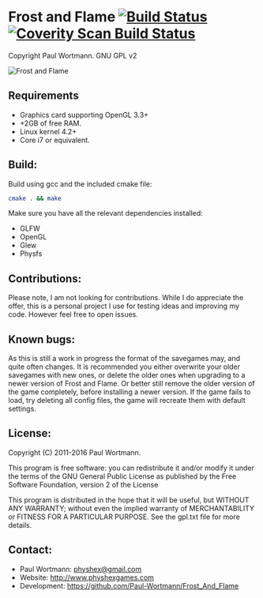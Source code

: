 # Frost and Flame      [![Build Status](https://travis-ci.org/Paul-Wortmann/Frost_and_Flame.svg?branch=master)](https://travis-ci.org/Paul-Wortmann/Frost_and_Flame)    [![Coverity Scan Build Status](https://scan.coverity.com/projects/paul-wortmann-frost_and_flame)](https://img.shields.io/coverity/scan/14287.svg)

Copyright Paul Wortmann. GNU GPL v2

![Frost and Flame](http://www.weebly.com/uploads/5/9/6/4/596446/76313.png?399)

## Requirements

- Graphics card supporting OpenGL 3.3+
- +2GB of free RAM.
- Linux kernel 4.2+
- Core i7 or equivalent.

## Build:

Build using gcc and the included cmake file:
```sh
cmake . && make
```

Make sure you have all the relevant dependencies installed:
- GLFW
- OpenGL
- Glew
- Physfs

## Contributions:

Please note, I am not looking for contributions.
While I do appreciate the offer, this is a personal project I use for testing ideas and improving my code.
However feel free to open issues.

## Known bugs:

As this is still a work in progress the format of the savegames may, and quite often changes.
It is recommended you either overwrite your older savegames with new ones, or delete the older ones when upgrading to a newer version of Frost and Flame.
Or better still remove the older version of the game completely, before installing a newer version.
If the game fails to load, try deleting all config files, the game will recreate them with default settings.

## License:

Copyright (C) 2011-2016 Paul Wortmann.

This program is free software: you can redistribute it and/or modify it under
the terms of the GNU General Public License as published by the Free Software
Foundation, version 2 of the License

This program is distributed in the hope that it will be useful, but WITHOUT ANY
WARRANTY; without even the implied warranty of MERCHANTABILITY or FITNESS FOR A
PARTICULAR PURPOSE.  See the gpl.txt file for more details. 

## Contact:

- Paul Wortmann: physhex@gmail.com
- Website:            http://www.physhexgames.com
- Development:   https://github.com/Paul-Wortmann/Frost_And_Flame

